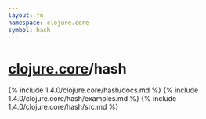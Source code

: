 ```yaml
---
layout: fn
namespace: clojure.core
symbol: hash
---
```


# [clojure.core](../)/hash

{% include 1.4.0/clojure.core/hash/docs.md %}
{% include 1.4.0/clojure.core/hash/examples.md %}
{% include 1.4.0/clojure.core/hash/src.md %}

